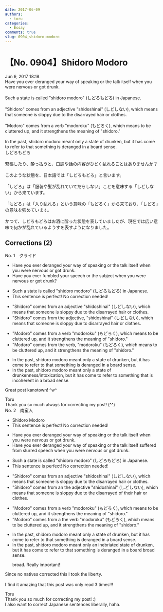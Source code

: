 ```yaml
---
date: 2017-06-09
authors:
  - toru
categories:
  - Essay
comments: true
slug: 0904_shidoro-modoro
---
```


# 【No. 0904】Shidoro Modoro
<div class="date">Jun 9, 2017 18:18</div>
<div id="post"><div id="body_show_ori">
Have you ever deranged your way of speaking or the talk itself when you were nervous or got drunk.<br/><br/>Such a state is called "shidoro modoro" (しどろもどろ) in Japanese.<br/><br/>"Shidoro" comes from an adjective "shidoshinai" (しどしない), which means that someone is sloppy due to the disarrayed hair or clothes.<br/><br/>"Modoro" comes from a verb "modoroku" (もどろく), which means to be cluttered up, and it strengthens the meaning of "shidoro."<br/><br/>In the past, shidoro modoro meant only a state of drunken, but it has come to refer to that something is deranged in a board sense.
</div></div>

<!-- more -->

<div id="post_ja"><div id="body_show_mo">
しどろもどろ<br/><br/>緊張したり、酔っ払うと、口調や話の内容がひどく乱れることはありませんか？<br/><br/>このような状態を、日本語では「しどろもどろ」と言います。<br/><br/>「しどろ」は「服装や髪が乱れていてだらしない」ことを意味する「しどしない」から来ています。<br/><br/>「もどろ」は「入り乱れる」という意味の「もどろく」から来ており、「しどろ」の意味を強めています。<br/><br/>かつて、しどろもどろはお酒に酔った状態を表していましたが、現在では広い意味で何かが乱れているようすを表すようになりました。
</div></div>

## Corrections (2)
<div id="block"><div class="first_name"> No. 1　<span class="just_name">クライド</span></div><div id="block2">
<ul class="correction_field">
<li class="incorrect">Have you ever deranged your way of speaking or the talk itself when you were nervous or got drunk.</li>
<li class="corrected correct">
Have you ever <span class="f_blue">fumbled</span> <span class="f_blue">your speech</span> or <span class="f_blue">the subject </span>when you were nervous or got drunk<span class="f_red">?</span>
</li>
</ul>
<ul class="correction_field">
<li class="incorrect">Such a state is called "shidoro modoro" (しどろもどろ) in Japanese.</li>
<li class="corrected perfect">This sentence is perfect! No correction needed!</li>
</ul>
<ul class="correction_field">
<li class="incorrect">"Shidoro" comes from an adjective "shidoshinai" (しどしない), which means that someone is sloppy due to the disarrayed hair or clothes.</li>
<li class="corrected correct">
"Shidoro" comes from <span class="f_blue">the</span> adjective, "shidoshinai" (しどしない), which means that someone is sloppy due to disarrayed hair or clothes.
</li>
</ul>
<ul class="correction_field">
<li class="incorrect">"Modoro" comes from a verb "modoroku" (もどろく), which means to be cluttered up, and it strengthens the meaning of "shidoro."</li>
<li class="corrected correct">
"Modoro" comes from <span class="f_blue">the</span> verb, "modoroku" (もどろく), which means to be cluttered up, and it strengthens the meaning of "shidoro."
</li>
</ul>
<ul class="correction_field">
<li class="incorrect">In the past, shidoro modoro meant only a state of drunken, but it has come to refer to that something is deranged in a board sense.</li>
<li class="corrected correct">
In the past, shidoro modoro meant only a state of <span class="f_blue">drunkenness/intoxication</span>, but it has come to refer<span class="f_blue"> to something that is incoherent</span> in a <span class="f_red">broad</span> sense.
</li>
</ul>
<p class="comment_small">
 Great post kanotown! ^w^
</p>

</div><div class="name"><span class="just_name">Toru</span><br>
Thank you so much always for correcting my post! (^^)
</div>
</div>
<div id="block"><div class="first_name"> No. 2　<span class="just_name">南蛮人</span></div><div id="block2">
<ul class="correction_field">
<li class="incorrect">Shidoro Modoro</li>
<li class="corrected perfect">This sentence is perfect! No correction needed!</li>
</ul>
<ul class="correction_field">
<li class="incorrect">Have you ever deranged your way of speaking or the talk itself when you were nervous or got drunk.</li>
<li class="corrected correct">
Have you ever <span class="sline"><span class="f_red">deranged your way of speaking or the talk itself</span></span> <span class="f_blue">suffered from slurred speech</span> when you were nervous or got drunk.
</li>
</ul>
<ul class="correction_field">
<li class="incorrect">Such a state is called "shidoro modoro" (しどろもどろ) in Japanese.</li>
<li class="corrected perfect">This sentence is perfect! No correction needed!</li>
</ul>
<ul class="correction_field">
<li class="incorrect">"Shidoro" comes from an adjective "shidoshinai" (しどしない), which means that someone is sloppy due to the disarrayed hair or clothes.</li>
<li class="corrected correct">
"Shidoro" comes from <span class="sline"><span class="f_red">an</span></span> <span class="f_blue">the</span> adjective "shidoshinai" (しどしない), which means that someone is sloppy due to the disarray<span class="sline"><span class="f_red">ed</span></span> <span class="f_blue">of their</span> hair or clothes.
</li>
</ul>
<ul class="correction_field">
<li class="incorrect">"Modoro" comes from a verb "modoroku" (もどろく), which means to be cluttered up, and it strengthens the meaning of "shidoro."</li>
<li class="corrected correct">
"Modoro" comes from <span class="sline"><span class="f_red">a</span></span> <span class="f_blue">the</span> verb "modoroku" (もどろく), which means to be cluttered up, and it strengthens the meaning of "shidoro."
</li>
</ul>
<ul class="correction_field">
<li class="incorrect">In the past, shidoro modoro meant only a state of drunken, but it has come to refer to that something is deranged in a board sense.</li>
<li class="corrected correct">
In the past, shidoro modoro meant only a<span class="f_blue">n inebriated </span>state <span class="sline"><span class="f_red">of drunken</span></span>, but it has come to refer to that something is deranged in a <span class="f_red"><span class="sline">board</span></span> <span class="f_blue"><span class="f_bold">broad</span></span> sense.
<p class="correction_comment">broad. Really important!</p>
</li>
</ul>
<p class="comment_small">
 Since no natives corrected this I took the liberty.
 <br/>
 <br/>
 I find it amazing that this post was only read 3 times!!!
</p>

</div><div class="name"><span class="just_name">Toru</span><br>
Thank you so much for correcting my post! :)<br/>I also want to correct Japanese sentences liberally, haha.
</div>
</div>
